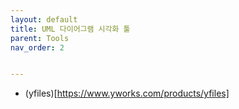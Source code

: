 ```yaml
---
layout: default
title: UML 다이어그램 시각화 툴
parent: Tools
nav_order: 2


---
```




- (yfiles)[https://www.yworks.com/products/yfiles]

